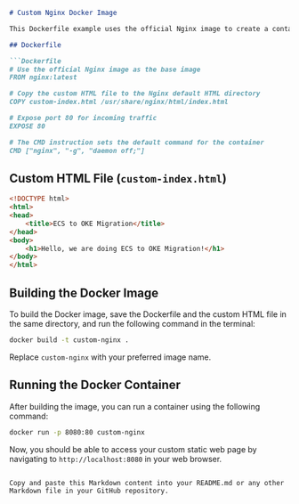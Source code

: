 

```markdown
# Custom Nginx Docker Image

This Dockerfile example uses the official Nginx image to create a container serving a custom static web page.

## Dockerfile

```Dockerfile
# Use the official Nginx image as the base image
FROM nginx:latest

# Copy the custom HTML file to the Nginx default HTML directory
COPY custom-index.html /usr/share/nginx/html/index.html

# Expose port 80 for incoming traffic
EXPOSE 80

# The CMD instruction sets the default command for the container
CMD ["nginx", "-g", "daemon off;"]
```

## Custom HTML File (`custom-index.html`)

```html
<!DOCTYPE html>
<html>
<head>
    <title>ECS to OKE Migration</title>
</head>
<body>
    <h1>Hello, we are doing ECS to OKE Migration!</h1>
</body>
</html>
```

## Building the Docker Image

To build the Docker image, save the Dockerfile and the custom HTML file in the same directory, and run the following command in the terminal:

```bash
docker build -t custom-nginx .
```

Replace `custom-nginx` with your preferred image name.

## Running the Docker Container

After building the image, you can run a container using the following command:

```bash
docker run -p 8080:80 custom-nginx
```

Now, you should be able to access your custom static web page by navigating to `http://localhost:8080` in your web browser.
```

Copy and paste this Markdown content into your README.md or any other Markdown file in your GitHub repository.
